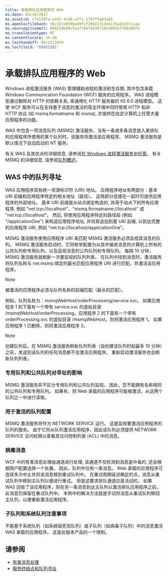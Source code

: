 ```yaml
---
title: 承载排队应用程序的 Web
ms.date: 03/30/2017
ms.assetid: c7a539fa-e442-4c08-a7f1-17b7f5a03e88
ms.openlocfilehash: 36c35fe0590ad9fc728641313d4175a432d7ccaa
ms.sourcegitcommit: 68653db98c5ea7744fd438710248935f70020dfb
ms.translationtype: MT
ms.contentlocale: zh-CN
ms.lasthandoff: 08/22/2019
ms.locfileid: "69951581"
---
```

# <a name="web-hosting-a-queued-application"></a>承载排队应用程序的 Web
Windows 进程激活服务 (WAS) 管理辅助进程的激活和生存期, 其中包含承载 Windows Communication Foundation (WCF) 服务的应用程序。 WAS 进程模型通过删除对 HTTP 的依赖关系, 来通用化 HTTP 服务器的 IIS 6.0 进程模型。 这使 WCF 服务可以在支持基于消息的激活的宿主环境中同时使用 HTTP 和非 HTTP 协议 (如 msmq.formatname 和 msmq), 并提供在给定计算机上托管大量应用程序的功能。  
  
 WAS 中包含一项消息队列 (MSMQ) 激活服务，当有一条或多条消息放入某排队的应用程序所使用的某个队列时，该服务将激活该应用程序。 MSMQ 激活服务是默认情况下自动启动的 NT 服务。  
  
 有关 WAS 及其优点的详细信息, 请参阅[在 Windows 进程激活服务中托管](../../../../docs/framework/wcf/feature-details/hosting-in-windows-process-activation-service.md)。 有关 MSMQ 的详细信息, 请参阅[队列概述](../../../../docs/framework/wcf/feature-details/queues-overview.md)。
  
## <a name="queue-addressing-in-was"></a>WAS 中的队列寻址  
 WAS 应用程序具有统一资源标识符 (URI) 地址。 应用程序地址有两部分：基本 URI 前缀和应用程序特定的相关地址（路径）。 这两部分连接在一起时可提供应用程序的外部地址。 基本 URI 前缀是从站点绑定构造的, 并用于站点下的所有应用程序, 例如 "net.tcp://localhost"、"msmq.formatname://localhost" 或 "net.tcp://localhost"。 然后, 将使用应用程序特定的路径段 (例如 "/applicationOne") 来构造应用程序地址, 并将其追加到基 URI 前缀, 以到达完整的应用程序 URI, 例如 "net.tcp://localhost/applicationOne"。  
  
 MSMQ 激活服务使用应用程序 URI 来匹配 MSMQ 激活服务必须监视其消息的队列。 MSMQ 激活服务启动时，它将枚举配置为从其中接收消息的计算机上所有的公共队列和专用队列，以及监视消息的公共队列和专用队列。 每隔 10 分钟，MSMQ 激活服务就刷新一次要监视的队列列表。 在队列中找到消息时，激活服务将队列名称与 net.msmq 绑定的最长匹配应用程序 URI 进行匹配，并激活该应用程序。  
  
> [!NOTE]
> 被激活的应用程序必须与队列名称的前缀匹配（最长的匹配）。  
  
 例如，队列名称为：msmqWebHost/orderProcessing/service.svc。 如果应用程序 1 的下面有一个带有 service.svc 的虚拟目录 /msmqWebHost/orderProcessing，应用程序 2 的下面有一个带有 orderProcessing.svc 的虚拟目录 /msmqWebHost，则将激活应用程序 1。 如果应用程序 1 已删除，则将激活应用程序 2。  
  
> [!NOTE]
> 创建队列后，在 MSMQ 激活服务刷新队列列表（自创建该队列时起最多 10 分钟）之前，发送到该队列的任何消息都不会激活应用程序。 重新启动激活服务也会刷新队列列表。  
  
### <a name="the-effect-of-private-and-public-queues-on-addressing"></a>专用队列和公共队列对寻址的影响  
 MSMQ 激活服务并不区分专用队列和公共队列监视。 因此，您不能拥有名称相同的公共队列和专用队列。 如果有，则 Web 承载的应用程序可能被激活，从这两个队列之一中进行读取。  
  
### <a name="queue-configuration-for-activation"></a>用于激活的队列配置  
 MSMQ 激活服务将作为 NETWORK SERVICE 运行。 这是监视要激活应用程序的队列的服务。 由于它将从队列激活应用程序，因此该队列必须提供 NETWORK SERVICE 访问权限以查看其访问控制列表 (ACL) 中的消息。  
  
### <a name="poison-messaging"></a>病毒消息  
 WCF 中的有害消息处理由通道进行处理, 该通道不仅检测到消息是中毒的, 还会根据用户配置选择一个处置。 因此，队列中仅有一条消息。 Web 承载的应用程序可连续多次中止并将该消息移到重试队列中。 在重试周期延迟确定的点，消息从重试队列中移到主队列以便进行重试。 但是这要求排队通道应是活动的。 如果 WAS 回收了该应用程序，则在另一条消息到达主队列以激活排队应用程序之前，此消息仍保留在重试队列中。 本例中的解决方法就是手动将消息从重试队列移回主队列，以便重新激活应用程序。  
  
### <a name="subqueue-and-system-queue-caveat"></a>子队列和系统队列注意事项  
 不能基于系统队列（如系统级死信队列）或子队列（如病毒子队列）中的消息激活 WAS 承载的应用程序。 这是此版本产品的一个限制。  
  
## <a name="see-also"></a>请参阅

- [有害消息处理](../../../../docs/framework/wcf/feature-details/poison-message-handling.md)
- [服务终结点和队列寻址](../../../../docs/framework/wcf/feature-details/service-endpoints-and-queue-addressing.md)
